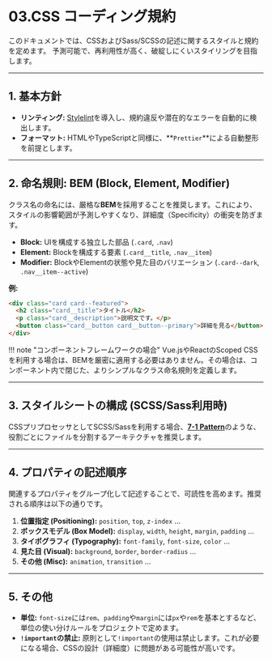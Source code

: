 # 03.CSS コーディング規約

このドキュメントでは、CSSおよびSass/SCSSの記述に関するスタイルと規約を定めます。
予測可能で、再利用性が高く、破綻しにくいスタイリングを目指します。

---

## 1. 基本方針

*   **リンティング:** [Stylelint](https://stylelint.io/)を導入し、規約違反や潜在的なエラーを自動的に検出します。
*   **フォーマット:** HTMLやTypeScriptと同様に、**`Prettier`**による自動整形を前提とします。

---

## 2. 命名規則: BEM (Block, Element, Modifier)

クラス名の命名には、厳格な**BEM**を採用することを推奨します。これにより、スタイルの影響範囲が予測しやすくなり、詳細度（Specificity）の衝突を防ぎます。

*   **Block:** UIを構成する独立した部品 (`.card`, `.nav`)
*   **Element:** Blockを構成する要素 (`.card__title`, `.nav__item`)
*   **Modifier:** BlockやElementの状態や見た目のバリエーション (`.card--dark`, `.nav__item--active`)

**例:**
```html
<div class="card card--featured">
  <h2 class="card__title">タイトル</h2>
  <p class="card__description">説明文です。</p>
  <button class="card__button card__button--primary">詳細を見る</button>
</div>
```

!!! note "コンポーネントフレームワークの場合"
    Vue.jsやReactのScoped CSSを利用する場合は、BEMを厳密に適用する必要はありません。その場合は、コンポーネント内で閉じた、よりシンプルなクラス命名規則を定義します。

---

## 3. スタイルシートの構成 (SCSS/Sass利用時)

CSSプリプロセッサとしてSCSS/Sassを利用する場合、[**7-1 Pattern**](https://sass-guidelin.es/#the-7-1-pattern)のような、役割ごとにファイルを分割するアーキテクチャを推奨します。

---

## 4. プロパティの記述順序

関連するプロパティをグループ化して記述することで、可読性を高めます。推奨される順序は以下の通りです。

1.  **位置指定 (Positioning):** `position`, `top`, `z-index` ...
2.  **ボックスモデル (Box Model):** `display`, `width`, `height`, `margin`, `padding` ...
3.  **タイポグラフィ (Typography):** `font-family`, `font-size`, `color` ...
4.  **見た目 (Visual):** `background`, `border`, `border-radius` ...
5.  **その他 (Misc):** `animation`, `transition` ...

---

## 5. その他

*   **単位:** `font-size`には`rem`、`padding`や`margin`には`px`や`rem`を基本とするなど、単位の使い分けルールをプロジェクトで定めます。
*   **`!important`の禁止:** 原則として`!important`の使用は禁止します。これが必要になる場合、CSSの設計（詳細度）に問題がある可能性が高いです。
